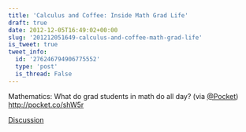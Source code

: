 ```yaml
---
title: 'Calculus and Coffee: Inside Math Grad Life'
draft: true
date: 2012-12-05T16:49:02+00:00
slug: '201212051649-calculus-and-coffee-math-grad-life'
is_tweet: true
tweet_info:
  id: '276246794906775552'
  type: 'post'
  is_thread: False
---
```




Mathematics: What do grad students in math do all day? (via [@Pocket](https://x.com/Pocket)) <http://pocket.co/shW5r>

[Discussion](https://x.com/sytelus/status/276246794906775552)
